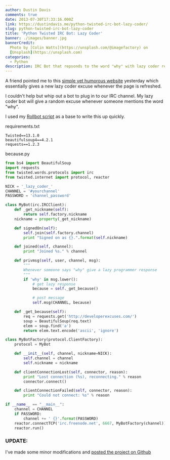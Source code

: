 ```yaml
---
author: Dustin Davis
comments: true
date: 2013-07-30T17:33:16.000Z
link: https://dustindavis.me/python-twisted-irc-bot-lazy-coder/
slug: python-twisted-irc-bot-lazy-coder
title: 'Python Twisted IRC Bot: Lazy Coder'
banner: ./images/banner.jpg
bannerCredit:
  Photo by [Colin Watts](https://unsplash.com/@imagefactory) on
  [Unsplash](https://unsplash.com)
categories:
  - Python
description: IRC Bot that repsonds to the word "why" with lazy coder responses
---
```


A friend pointed me to this
[simple yet humorous website](http://developerexcuses.com/) yesterday which
essentially gives a new lazy coder excuse whenever the page is refreshed.

I couldn't help but whip out a bot to plug in to our IRC channel. My lazy coder
bot will give a random excuse whenever someone mentions the word "why".

I used my [Rollbot script](../python-irc-bot-using-twisted-rollbot) as a base to
write this up quickly.

requirements.txt

```text
Twisted==13.1.0
beautifulsoup4==4.2.1
requests==1.2.3
```

because.py

```python
from bs4 import BeautifulSoup
import requests
from twisted.words.protocols import irc
from twisted.internet import protocol, reactor

NICK = '_lazy_coder_'
CHANNEL = '#yourchannel'
PASSWORD = 'channel_password'

class MyBot(irc.IRCClient):
    def _get_nickname(self):
        return self.factory.nickname
    nickname = property(_get_nickname)

    def signedOn(self):
        self.join(self.factory.channel)
        print "Signed on as {}.".format(self.nickname)

    def joined(self, channel):
        print "Joined %s." % channel

    def privmsg(self, user, channel, msg):
        """
        Whenever someone says "why" give a lazy programmer response
        """
        if 'why' in msg.lower():
            # get lazy response
            because = self._get_because()

            # post message
            self.msg(CHANNEL, because)

    def _get_because(self):
        req = requests.get('http://developerexcuses.com/')
        soup = BeautifulSoup(req.text)
        elem = soup.find('a')
        return elem.text.encode('ascii', 'ignore')

class MyBotFactory(protocol.ClientFactory):
    protocol = MyBot

    def __init__(self, channel, nickname=NICK):
        self.channel = channel
        self.nickname = nickname

    def clientConnectionLost(self, connector, reason):
        print "Lost connection (%s), reconnecting." % reason
        connector.connect()

    def clientConnectionFailed(self, connector, reason):
        print "Could not connect: %s" % reason

if __name__ == "__main__":
    channel = CHANNEL
    if PASSWORD:
        channel += ' {}'.format(PASSWORD)
    reactor.connectTCP('irc.freenode.net', 6667, MyBotFactory(channel))
    reactor.run()
```

### UPDATE:

I've made some minor modifications and
[posted the project on Github](https://github.com/djedi/LazyCoderIrcBot)

